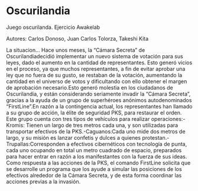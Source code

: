 # Oscurilandia
Juego oscurilanda. Ejercicio Awakelab

Autores: Carlos Donoso, Juan Carlos Tolorza, Takeshi Kita

La situacion...
Hace unos meses, la “Cámara Secreta” de Oscurilandiadecidió implementar un nuevo sistema de votación para sus leyes, dado el aumento en la cantidad de representantes.
Esto generó vicios en el proceso, ya que muchos representantes, a fin de evitar aprobar una ley que no fuera de su gusto, se restaban de la votación, aumentando la cantidad en el universo de votos y dificultando con ello obtener el margen de aprobación necesario.Esto generó molestia en los ciudadanos de Oscurilandia, y están considerando seriamente invadir la “Cámara Secreta”, gracias a la ayuda de un grupo de superhéroes anónimos autodenominados “FirstLine”.En razón a la contingencia actual, los representantes han llamado a su grupo de acción, la élite de seguridad PKS, para restaurar el orden. Este grupo cuenta con tres tipos de vehículos para realizar operaciones:-Kromis:  Tienen  un  largo  de  tres  metros  cada  una,  y  son  utilizadas  para  transportar efectivos de la PKS.-Caguanos:Cada uno mide dos metros de largo, y su misión es lanzar confetis y dulces a quienes protestan.-Trupallas:Corresponden  a  efectivos  cibernéticos  con  tecnología  de  punta,  cada  uno ocupando en total un metro cuadrado de espacio, preparados para hacer entrar en razón a los manifestantes con la fuerza de sus ideas.
Como  respuesta  a  las  acciones  de  la  PKS,  el  comando  FirstLine  solicita  que  se  desarrolle  un programa que los ayude a simular las posiciones de los efectivos alrededor de la Cámara Secreta, y de esta forma coordinar las acciones previas a la invasión.
